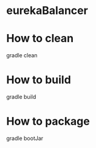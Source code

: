 # eurekaBalancer

# How to clean
gradle clean

# How to build
gradle build

# How to package
gradle bootJar